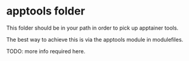 # apptools folder

This folder should be in your path in order to pick up apptainer tools.

The best way to achieve this is via the apptools module in modulefiles.

TODO: more info required here.